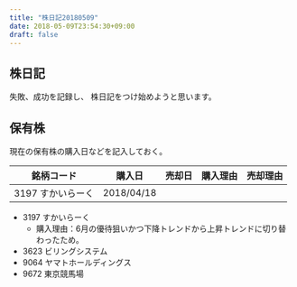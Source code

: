 ```yaml
---
title: "株日記20180509"
date: 2018-05-09T23:54:30+09:00
draft: false
---
```


## 株日記

失敗、成功を記録し、
株日記をつけ始めようと思います。

## 保有株

現在の保有株の購入日などを記入しておく。

|銘柄コード|購入日|売却日|購入理由|売却理由|
|---|---|---|---|---|
|3197 すかいらーく|2018/04/18||

- 3197 すかいらーく
  - 購入理由：6月の優待狙いかつ下降トレンドから上昇トレンドに切り替わったため。
- 3623 ビリングシステム
- 9064 ヤマトホールディングス
- 9672 東京競馬場
